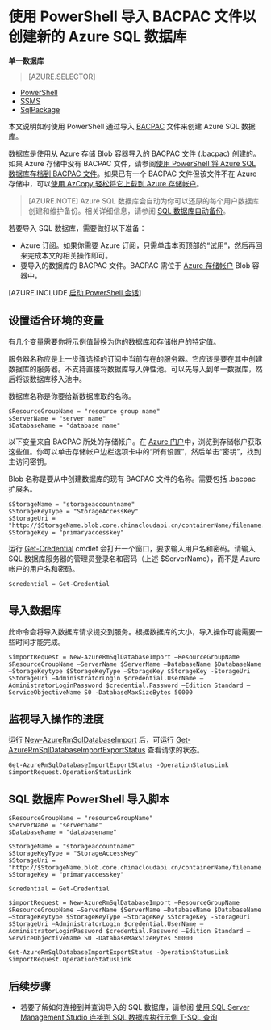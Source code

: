 <properties 
    pageTitle="使用 PowerShell 导入 BACPAC 文件以创建 Azure SQL 数据库 | Azure" 
    description="使用 PowerShell 导入 BACPAC 文件以创建 Azure SQL 数据库"
    services="sql-database"
    documentationCenter=""
    authors="stevestein"
    manager="jhubbard"
    editor=""/>

<tags
    ms.service="sql-database"
    ms.devlang="NA"
    ms.topic="article"
    ms.tgt_pltfrm="powershell"
    ms.workload="data-management"
    ms.date="08/31/2016"
    wacn.date="10/17/2016"
    ms.author="sstein"/>  


# 使用 PowerShell 导入 BACPAC 文件以创建新的 Azure SQL 数据库

**单一数据库**

> [AZURE.SELECTOR]
- [PowerShell](/documentation/articles/sql-database-import-powershell/)
- [SSMS](/documentation/articles/sql-database-cloud-migrate-compatible-import-bacpac-ssms/)
- [SqlPackage](/documentation/articles/sql-database-cloud-migrate-compatible-import-bacpac-sqlpackage/)

本文说明如何使用 PowerShell 通过导入 [BACPAC](https://msdn.microsoft.com/zh-cn/library/ee210546.aspx#Anchor_4) 文件来创建 Azure SQL 数据库。

数据库是使用从 Azure 存储 Blob 容器导入的 BACPAC 文件 (.bacpac) 创建的。如果 Azure 存储中没有 BACPAC 文件，请参阅[使用 PowerShell 将 Azure SQL 数据库存档到 BACPAC 文件](/documentation/articles/sql-database-export-powershell/)。如果已有一个 BACPAC 文件但该文件不在 Azure 存储中，可以[使用 AzCopy 轻松将它上载到 Azure 存储帐户](/documentation/articles/storage-use-azcopy/#blob-upload)。

> [AZURE.NOTE] Azure SQL 数据库会自动为你可以还原的每个用户数据库创建和维护备份。相关详细信息，请参阅 [SQL 数据库自动备份](/documentation/articles/sql-database-automated-backups/)。


若要导入 SQL 数据库，需要做好以下准备：

- Azure 订阅。如果你需要 Azure 订阅，只需单击本页顶部的“试用”，然后再回来完成本文的相关操作即可。
- 要导入的数据库的 BACPAC 文件。BACPAC 需位于 [Azure 存储帐户](/documentation/articles/storage-create-storage-account/) Blob 容器中。



[AZURE.INCLUDE [启动 PowerShell 会话](../../includes/sql-database-powershell.md)]



## 设置适合环境的变量

有几个变量需要你将示例值替换为你的数据库和存储帐户的特定值。

服务器名称应是上一步骤选择的订阅中当前存在的服务器。它应该是要在其中创建数据库的服务器。不支持直接将数据库导入弹性池。可以先导入到单一数据库，然后将该数据库移入池中。

数据库名称是你要给新数据库取的名称。

    $ResourceGroupName = "resource group name"
    $ServerName = "server name"
    $DatabaseName = "database name"


以下变量来自 BACPAC 所处的存储帐户。在 [Azure 门户](https://portal.azure.cn)中，浏览到存储帐户获取这些值。你可以单击存储帐户边栏选项卡中的“所有设置”，然后单击“密钥”，找到主访问密钥。

Blob 名称是要从中创建数据库的现有 BACPAC 文件的名称。需要包括 .bacpac 扩展名。

    $StorageName = "storageaccountname"
    $StorageKeyType = "StorageAccessKey"
    $StorageUri = "http://$StorageName.blob.core.chinacloudapi.cn/containerName/filename.bacpac"
    $StorageKey = "primaryaccesskey"


运行 [Get-Credential](https://msdn.microsoft.com/zh-cn/library/hh849815.aspx) cmdlet 会打开一个窗口，要求输入用户名和密码。请输入 SQL 数据库服务器的管理员登录名和密码（上述 $ServerName），而不是 Azure 帐户的用户名和密码。

    $credential = Get-Credential


## 导入数据库

此命令会将导入数据库请求提交到服务。根据数据库的大小，导入操作可能需要一些时间才能完成。

    $importRequest = New-AzureRmSqlDatabaseImport –ResourceGroupName $ResourceGroupName –ServerName $ServerName –DatabaseName $DatabaseName –StorageKeytype $StorageKeyType –StorageKey $StorageKey -StorageUri $StorageUri –AdministratorLogin $credential.UserName –AdministratorLoginPassword $credential.Password –Edition Standard –ServiceObjectiveName S0 -DatabaseMaxSizeBytes 50000


## 监视导入操作的进度

运行 [New-AzureRmSqlDatabaseImport](https://msdn.microsoft.com/zh-cn/library/mt707793.aspx) 后，可运行 [Get-AzureRmSqlDatabaseImportExportStatus](https://msdn.microsoft.com/zh-cn/library/mt707794.aspx) 查看请求的状态。

    Get-AzureRmSqlDatabaseImportExportStatus -OperationStatusLink $importRequest.OperationStatusLink



## SQL 数据库 PowerShell 导入脚本


    $ResourceGroupName = "resourceGroupName"
    $ServerName = "servername"
    $DatabaseName = "databasename"

    $StorageName = "storageaccountname"
    $StorageKeyType = "StorageAccessKey"
    $StorageUri = "http://$StorageName.blob.core.chinacloudapi.cn/containerName/filename.bacpac"
    $StorageKey = "primaryaccesskey"

    $credential = Get-Credential

    $importRequest = New-AzureRmSqlDatabaseImport –ResourceGroupName $ResourceGroupName –ServerName $ServerName –DatabaseName $DatabaseName –StorageKeytype $StorageKeyType –StorageKey $StorageKey -StorageUri $StorageUri –AdministratorLogin $credential.UserName –AdministratorLoginPassword $credential.Password –Edition Standard –ServiceObjectiveName S0 -DatabaseMaxSizeBytes 50000

    Get-AzureRmSqlDatabaseImportExportStatus -OperationStatusLink $importRequest.OperationStatusLink



## 后续步骤

- 若要了解如何连接到并查询导入的 SQL 数据库，请参阅 [使用 SQL Server Management Studio 连接到 SQL 数据库执行示例 T-SQL 查询](/documentation/articles/sql-database-connect-query-ssms/)

<!---HONumber=Mooncake_1010_2016-->